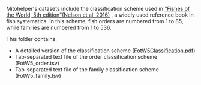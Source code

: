 Mitohelper's datasets include the classification scheme used in 
["Fishes of the World, 5th edition"(Nelson et al. 2016)](https://www.wiley.com/en-us/Fishes+of+the+World%2C+5th+Edition-p-9781118342336) 
, a widely used reference book in fish systematics. In this scheme, fish orders are numbered from 1 to 85, while families are numbered from 1 to 536.

This folder contains:
* A detailed version of the classification scheme ([FotW5Classification.pdf](https://81a86d48-a-62cb3a1a-s-sites.googlegroups.com/site/fotw5th/home/FotW5Classification.pdf))
* Tab-separated text file of the order classification scheme (FotW5_order.tsv) 
* Tab-separated text file of the family classification scheme (FotW5_family.tsv)

